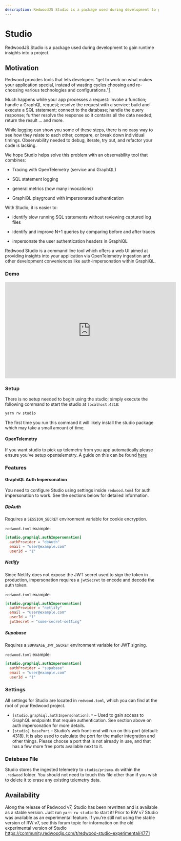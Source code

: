```yaml
---
description: RedwoodJS Studio is a package used during development to gain runtime insights into a project.
---
```


# Studio

RedwoodJS Studio is a package used during development to gain runtime insights into a project.

## Motivation

Redwood provides tools that lets developers "get to work on what makes your application special, instead of wasting cycles choosing and re-choosing various technologies and configurations."[1](https://github.com/redwoodjs/redwood/blob/main/README.md).

Much happens while your app processes a request: Invoke a function; handle a GraphQL request; resolve the request with a service; build and execute a SQL statement; connect to the database; handle the query response; further resolve the response so it contains all the data needed; return the result ... and more.

While [logging](https://redwoodjs.com/docs/logger) can show you some of these steps, there is no easy way to see how they relate to each other, compare, or break down individual timings. Observability needed to debug, iterate, try out, and refactor your code is lacking.

We hope Studio helps solve this problem with an observability tool that combines:

* Tracing with OpenTelemetry (service and GraphQL)

* SQL statement logging

* general metrics (how many invocations)

* GraphiQL playground with impersonated authentication

With Studio, it is easier to:

* identify slow running SQL statements without reviewing captured log files

* identify and improve N+1 queries by comparing before and after traces

* impersonate the user authentication headers in GraphiQL

Redwood Studio is a command line tool which offers a web UI aimed at providing insights into your application via OpenTelemetry ingestion and other development conveniences like auth-impersonation within GraphiQL.

### Demo
<div class="video-container">
  <iframe width="560" height="315" src="https://www.youtube.com/embed/zAViN-J-iFs?si=YywnOvMT1Fy3hKzd" title="YouTube video player" frameborder="0" allow="accelerometer; autoplay; clipboard-write; encrypted-media; gyroscope; picture-in-picture; web-share" allowfullscreen></iframe>
</div>

### Setup
There is no setup needed to begin using the studio; simply execute the following command to start the studio at `localhost:4318`:
```bash
yarn rw studio
```
The first time you run this command it will likely install the studio package which may take a small amount of time.

#### OpenTelemetry
If you want studio to pick up telemetry from you app automatically please ensure you've setup opentelemetry. A guide on this can be found [here](https://community.redwoodjs.com/t/opentelemetry-support-experimental/4772)

### Features

#### GraphiQL Auth Impersonation

You need to configure Studio using settings inside `redwood.toml` for auth
impersonation to work. See the sections below for detailed information.

##### DbAuth

Requires a `SESSION_SECRET` environment variable for cookie encryption.

`redwood.toml` example:

```toml
[studio.graphiql.authImpersonation]
  authProvider = "dbAuth"
  email = "user@example.com"
  userId = "1"
```

##### Netlify

Since Netlify does not expose the JWT secret used to sign the token in
production, impersonation requires a `jwtSecret` to encode and decode the auth
token.

`redwood.toml` example:

```toml
[studio.graphiql.authImpersonation]
  authProvider = "netlify"
  email = "user@example.com"
  userId = "1"
  jwtSecret = "some-secret-setting"
```

##### Supabase

Requires a `SUPABASE_JWT_SECRET` environment variable for JWT signing.

`redwood.toml` example:

```toml
[studio.graphiql.authImpersonation]
  authProvider = "supabase"
  email = "user@example.com"
  userId = "1"
```

### Settings

All settings for Studio are located in `redwood.toml`, which you can find at
the root of your Redwood project.

* `[studio.graphiql.authImpersonation].*` – Used to gain access to GraphQL
  endpoints that require authentication. See section above on auth
  impersonation for more details.
* `[studio].basePort` – Studio's web front-end will run on this port (default:
  4318). It is also used to calculate the port for the mailer integration and
  other things. Please choose a port that is not already in use, and that has a
  few more free ports available next to it.

### Database File 
Studio stores the ingested telemetry to `studio/prisma.db` within the
`.redwood` folder. You should not need to touch this file other than if you
wish to delete it to erase any existing telemetry data.

## Availability
Along the release of Redwood v7, Studio has been rewritten and is available as
a stable version. Just run `yarn rw studio` to start it! Prior to RW v7 Studio
was available as an experimental feature. If you're still not using the stable
version of RW v7, see this forum topic for information on the old experimental
version of Studio
https://community.redwoodjs.com/t/redwood-studio-experimental/4771
